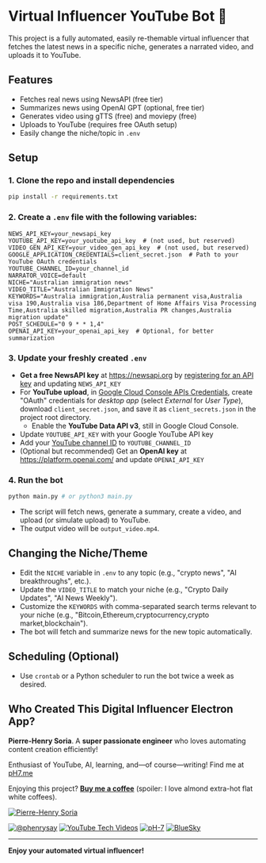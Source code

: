 # Virtual Influencer YouTube Bot 🤖

This project is a fully automated, easily re-themable virtual influencer that fetches the latest news in a specific niche, generates a narrated video, and uploads it to YouTube.

## Features
- Fetches real news using NewsAPI (free tier)
- Summarizes news using OpenAI GPT (optional, free tier)
- Generates video using gTTS (free) and moviepy (free)
- Uploads to YouTube (requires free OAuth setup)
- Easily change the niche/topic in `.env`

## Setup

### 1. Clone the repo and install dependencies
```sh
pip install -r requirements.txt
```

### 2. Create a `.env` file with the following variables:
```
NEWS_API_KEY=your_newsapi_key
YOUTUBE_API_KEY=your_youtube_api_key  # (not used, but reserved)
VIDEO_GEN_API_KEY=your_video_gen_api_key  # (not used, but reserved)
GOOGLE_APPLICATION_CREDENTIALS=client_secret.json  # Path to your YouTube OAuth credentials
YOUTUBE_CHANNEL_ID=your_channel_id
NARRATOR_VOICE=default
NICHE="Australian immigration news"
VIDEO_TITLE="Australian Immigration News"
KEYWORDS="Australia immigration,Australia permanent visa,Australia visa 190,Australia visa 186,Department of Home Affairs Visa Processing Time,Australia skilled migration,Australia PR changes,Australia migration update"
POST_SCHEDULE="0 9 * * 1,4"
OPENAI_API_KEY=your_openai_api_key  # Optional, for better summarization
```

### 3. Update your freshly created `.env`

- **Get a free NewsAPI key** at https://newsapi.org by [registering for an API key](https://newsapi.org/register) and updating `NEWS_API_KEY`
- For **YouTube upload**, in [Google Cloud Console APIs Credentials](https://console.cloud.google.com/apis/credentials), create "OAuth" credentials for *desktop app* (select *External* for *User Type*), download `client_secret.json`, and save it as `client_secrets.json` in the project root directory.
    - Enable the **YouTube Data API v3**, still in Google Cloud Console.
- Update `YOUTUBE_API_KEY` with your Google YouTube API key
- Add your [YouTube channel ID](https://www.youtube.com/account_advanced) to `YOUTUBE_CHANNEL_ID`
- (Optional but recommended) Get an **OpenAI key** at https://platform.openai.com/ and update `OPENAI_API_KEY`


### 4. Run the bot

```sh
python main.py # or python3 main.py
```

- The script will fetch news, generate a summary, create a video, and upload (or simulate upload) to YouTube.
- The output video will be `output_video.mp4`.

## Changing the Niche/Theme
- Edit the `NICHE` variable in `.env` to any topic (e.g., "crypto news", "AI breakthroughs", etc.).
- Update the `VIDEO_TITLE` to match your niche (e.g., "Crypto Daily Updates", "AI News Weekly").
- Customize the `KEYWORDS` with comma-separated search terms relevant to your niche (e.g., "Bitcoin,Ethereum,cryptocurrency,crypto market,blockchain").
- The bot will fetch and summarize news for the new topic automatically.

## Scheduling (Optional)
- Use `crontab` or a Python scheduler to run the bot twice a week as desired.


## Who Created This Digital Influencer Electron App?

**Pierre-Henry Soria**. A **super passionate engineer** who loves automating content creation efficiently!

Enthusiast of YouTube, AI, learning, and—of course—writing! Find me at [pH7.me](https://ph7.me)

Enjoying this project? **[Buy me a coffee](https://ko-fi.com/phenry)** (spoiler: I love almond extra-hot flat white coffees).

[![Pierre-Henry Soria](https://s.gravatar.com/avatar/a210fe61253c43c869d71eaed0e90149?s=200)](https://ph7.me "Pierre-Henry Soria’s personal website")

[![@phenrysay][x-icon]](https://x.com/phenrysay "Follow Me on X")  [![YouTube Tech Videos][youtube-icon]](https://www.youtube.com/@pH7Programming "My YouTube Tech Channel")  [![pH-7][github-icon]](https://github.com/pH-7 "Follow Me on GitHub")  [![BlueSky][bsky-icon]](https://bsky.app/profile/ph7s.bsky.social "Follow Me on BlueSky")


---

**Enjoy your automated virtual influencer!** 



<!-- GitHub's Markdown reference links -->
[x-icon]: https://img.shields.io/badge/x-000000?style=for-the-badge&logo=x
[bsky-icon]: https://img.shields.io/badge/BlueSky-00A8E8?style=for-the-badge&logo=bluesky&logoColor=white
[github-icon]: https://img.shields.io/badge/GitHub-100000?style=for-the-badge&logo=github&logoColor=white
[youtube-icon]: https://img.shields.io/badge/YouTube-FF0000?style=for-the-badge&logo=youtube&logoColor=white
